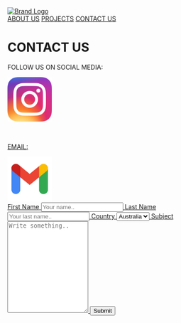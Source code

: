 <!DOCTYPE html>
<html lang="en">
    
<head>
<link rel="stylesheet" type="text/css" href="e.css" />
</head>
    
<body>
    <nav>
        <div id="brand-logo">
            <a href="index.html" target="_self">
                <img src="images/igem-logo.png" alt="Brand Logo" />
            </a>
        </div>
        <div id="links" classes=".questrail-regular">
            <a href="about.html" target="_self">ABOUT US</a>
            <a href="projects.html" target="_self">PROJECTS</a>
            <a href="contact.html" target="_self">CONTACT US</a>
        </div>
    </nav>
<p>
    
<h1><b>CONTACT US</h1></b>
</p>


<main>
    <p>FOLLOW US ON SOCIAL MEDIA:</p>
<div class="container">
  <a href="https://www.instagram.com/umarylandigem/">
  <img class="image" src="insta.png" width ="100" height="100">
  <div class="overlay">
      
<p>
<br clear="right" />
</p>

<p>EMAIL:</p>
<div class="container">
  <a href="mailto:umarylandigem@gmail.com"> 
  <img class="image" src="mail.png" width ="100" height="100">
  <div class="overlay">
</main>

<div class="container">
  <form action="action_page.php">
    <label for="fname">First Name</label>
    <input type="text" id="fname" name="firstname" placeholder="Your name..">
    <label for="lname">Last Name</label>
    <input type="text" id="lname" name="lastname" placeholder="Your last name..">
    <label for="country">Country</label>
    <select id="country" name="country">
      <option value="australia">Australia</option>
      <option value="canada">Canada</option>
      <option value="usa">USA</option>
    </select>
    <label for="subject">Subject</label>
    <textarea id="subject" name="subject" placeholder="Write something.." style="height:200px"></textarea>
    <input type="submit" value="Submit">

  </form>
</div>

</body>

</html>
    


